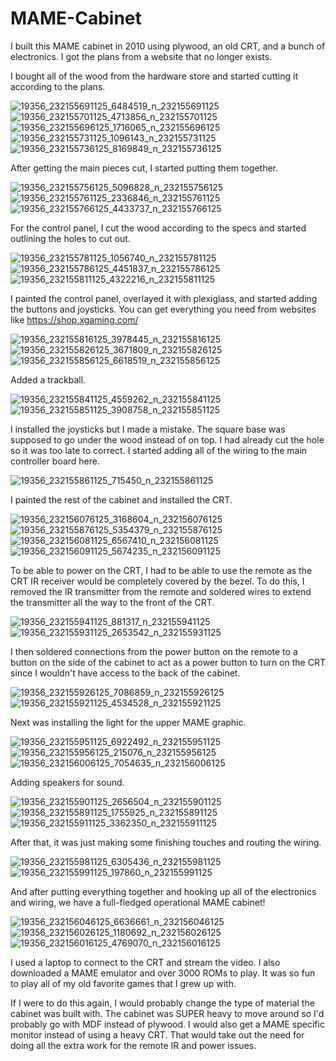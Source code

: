 # MAME-Cabinet
I built this MAME cabinet in 2010 using plywood, an old CRT, and a bunch of electronics. I got the plans from a website that no longer exists.

I bought all of the wood from the hardware store and started cutting it according to the plans.

![19356_232155691125_6484519_n_232155691125](https://github.com/user-attachments/assets/69172d87-20b2-4000-b631-e9470df84d2a)
![19356_232155701125_4713856_n_232155701125](https://github.com/user-attachments/assets/f9ad462d-58ad-4998-80fb-1844ce47c42c)
![19356_232155696125_1716065_n_232155696125](https://github.com/user-attachments/assets/20a4213d-7f12-46ad-af06-87f9099c5e03)
![19356_232155731125_1096143_n_232155731125](https://github.com/user-attachments/assets/92f7d4c0-6b20-44a5-8fc7-6fd64e6aea88)
![19356_232155736125_8169849_n_232155736125](https://github.com/user-attachments/assets/eea82716-e02e-4fe1-bb26-682fcc59ff53)

After getting the main pieces cut, I started putting them together.

![19356_232155756125_5096828_n_232155756125](https://github.com/user-attachments/assets/592aa157-cee8-4e33-b4fd-b3b08cb0d6ee)
![19356_232155761125_2336846_n_232155761125](https://github.com/user-attachments/assets/622e854b-8acd-4e9c-a179-c66f7cc753eb)
![19356_232155766125_4433737_n_232155766125](https://github.com/user-attachments/assets/26d4735b-2ef3-413d-bd91-d5c14cd70f16)

For the control panel, I cut the wood according to the specs and started outlining the holes to cut out.

![19356_232155781125_1056740_n_232155781125](https://github.com/user-attachments/assets/62a97c9c-f80d-4356-ac6f-ad1c94b517f2)
![19356_232155786125_4451837_n_232155786125](https://github.com/user-attachments/assets/282384dd-4304-4562-b89a-28a7576a2de4)
![19356_232155811125_4322216_n_232155811125](https://github.com/user-attachments/assets/d71334ec-0a44-42f9-acf5-ba44737d58bd)

I painted the control panel, overlayed it with plexiglass, and started adding the buttons and joysticks. You can get everything you need from websites like https://shop.xgaming.com/

![19356_232155816125_3978445_n_232155816125](https://github.com/user-attachments/assets/2f1066dc-1d1e-4e42-9314-176602267f56)
![19356_232155826125_3671809_n_232155826125](https://github.com/user-attachments/assets/65799a2b-b617-42ab-9c37-c4b72e380aa9)
![19356_232155856125_6618519_n_232155856125](https://github.com/user-attachments/assets/1979d616-5d04-4e19-b837-da8df7999b7c)


Added a trackball.

![19356_232155841125_4559262_n_232155841125](https://github.com/user-attachments/assets/4b92bad8-9004-4b11-bc8c-12d281fafdcb)
![19356_232155851125_3908758_n_232155851125](https://github.com/user-attachments/assets/da64aa1f-9a63-4bb6-9a02-d210188851fe)

I installed the joysticks but I made a mistake. The square base was supposed to go under the wood instead of on top. I had already cut the hole so it was too late to correct. I started adding all of the wiring to the main controller board here.

![19356_232155861125_715450_n_232155861125](https://github.com/user-attachments/assets/55553518-5387-45f5-b396-34cf34005ff1)

I painted the rest of the cabinet and installed the CRT.

![19356_232156076125_3168604_n_232156076125](https://github.com/user-attachments/assets/06ca4725-1cb8-43ff-b91e-ac00cde61095)
![19356_232155876125_5354379_n_232155876125](https://github.com/user-attachments/assets/cf2ceecf-dd01-4d49-99b9-d59588706f32)
![19356_232156081125_6567410_n_232156081125](https://github.com/user-attachments/assets/a4ddcee5-8c3f-4b8b-9c66-b8b705445b45)
![19356_232156091125_5674235_n_232156091125](https://github.com/user-attachments/assets/efacf487-7bcc-4a74-b2b1-b171ea4a4e68)

To be able to power on the CRT, I had to be able to use the remote as the CRT IR receiver would be completely covered by the bezel. To do this, I removed the IR transmitter from the remote and soldered wires to extend the transmitter all the way to the front of the CRT.

![19356_232155941125_881317_n_232155941125](https://github.com/user-attachments/assets/2826874f-8312-47e7-abe6-90ccbd5c2139)
![19356_232155931125_2653542_n_232155931125](https://github.com/user-attachments/assets/f411bfb9-5331-432d-9b25-35056e24b3fc)

I then soldered connections from the power button on the remote to a button on the side of the cabinet to act as a power button to turn on the CRT since I wouldn't have access to the back of the cabinet.

![19356_232155926125_7086859_n_232155926125](https://github.com/user-attachments/assets/a8720ad5-7c71-4f78-8eab-47dcba940b2a)
![19356_232155921125_4534528_n_232155921125](https://github.com/user-attachments/assets/2aad11a5-9f8b-4705-9b2d-2874255692b3)

Next was installing the light for the upper MAME graphic.

![19356_232155951125_6922492_n_232155951125](https://github.com/user-attachments/assets/ea6d56d7-59b6-427d-ab43-83d573302ea3)
![19356_232155956125_215076_n_232155956125](https://github.com/user-attachments/assets/41609e91-fd26-4856-b2b9-87a108bcb413)
![19356_232156006125_7054635_n_232156006125](https://github.com/user-attachments/assets/144b36d0-ea37-471e-b45d-c8279a6e7a5c)

Adding speakers for sound.

![19356_232155901125_2656504_n_232155901125](https://github.com/user-attachments/assets/2e980207-d348-4993-9be2-e8299ea3957b)
![19356_232155891125_1755925_n_232155891125](https://github.com/user-attachments/assets/dce9b26f-f0b2-43f8-9f25-50b8da957d16)
![19356_232155911125_3362350_n_232155911125](https://github.com/user-attachments/assets/3e9699b2-9fdd-40ce-b69f-02cbe2e9f3db)

After that, it was just making some finishing touches and routing the wiring.

![19356_232155981125_6305436_n_232155981125](https://github.com/user-attachments/assets/5ba8f464-7b2e-47ff-8dc6-b8ca0979f186)
![19356_232155991125_197860_n_232155991125](https://github.com/user-attachments/assets/99f1bc20-2c64-4b9b-a18c-f192a19d1d3e)

And after putting everything together and hooking up all of the electronics and wiring, we have a full-fledged operational MAME cabinet!

![19356_232156046125_6636661_n_232156046125](https://github.com/user-attachments/assets/70ffdcb2-0496-411d-9b03-e91440c3cf5f)
![19356_232156026125_1180692_n_232156026125](https://github.com/user-attachments/assets/3394d350-165a-4c45-ae9c-ebd336885073)
![19356_232156016125_4769070_n_232156016125](https://github.com/user-attachments/assets/8df78294-f675-4515-8a0f-ace0e1844ddd)

I used a laptop to connect to the CRT and stream the video. I also downloaded a MAME emulator and over 3000 ROMs to play. It was so fun to play all of my old favorite games that I grew up with.

If I were to do this again, I would probably change the type of material the cabinet was built with. The cabinet was SUPER heavy to move around so I'd probably go with MDF instead of plywood. I would also get a MAME specific monitor instead of using a heavy CRT. That would take out the need for doing all the extra work for the remote IR and power issues.
